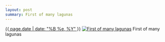 ```yaml
---
layout: post
summary: First of many lagunas
---
```


<p>
  <time><a href="/137">{{ page.date | date: "%B %e, %Y" }}</a></time>
  <a href="/137"><img src="{{ site.assets_url }}/137-640.jpg" srcset="{{ site.assets_url }}/137-1280.jpg 1280w, {{ site.assets_url }}/137-960.jpg 960w, {{ site.assets_url }}/137-640.jpg 640w, {{ site.assets_url }}/137-320.jpg 320w" sizes="(min-width: 700px) 50vw, calc(100vw - 2rem)" alt="First of many lagunas" /></a>
  <span>First of many lagunas</span>
</p>
